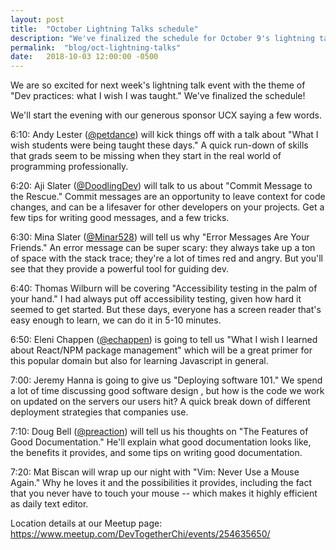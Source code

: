 ```yaml
---
layout: post
title:  "October Lightning Talks schedule"
description: "We've finalized the schedule for October 9's lightning talk event."
permalink:  "blog/oct-lightning-talks"
date:   2018-10-03 12:00:00 -0500
---
```


We are so excited for next week's lightning talk event with the theme of "Dev practices: what I wish I was taught."
We've finalized the schedule!

We'll start the evening with our generous sponsor UCX saying a few words.

6:10: Andy Lester ([@petdance](https://twitter.com/petdance)) will kick things off with a talk about "What I wish
students were being taught these days." A quick run-down of skills that grads seem to be missing when they start in the
real world of programming professionally.

6:20: Aji Slater ([@DoodlingDev](https://twitter.com/DoodlingDev)) will talk to us about "Commit Message to the
Rescue." Commit messages are an opportunity to leave context for code changes, and can be a lifesaver for other
developers on your projects. Get a few tips for writing good messages, and a few tricks.

6:30: Mina Slater ([@Minar528](https://twitter.com/Minar528)) will tell us why "Error Messages Are Your Friends." An
error message can be super scary: they always take up a ton of space with the stack trace; they're a lot of times red
and angry. But you'll see that they provide a powerful tool for guiding dev.

6:40: Thomas Wilburn will be covering "Accessibility testing in the palm of your hand." I had always put off
accessibility testing, given how hard it seemed to get started. But these days, everyone has a screen reader that's
easy enough to learn, we can do it in 5-10 minutes.

6:50: Eleni Chappen ([@echappen](https://twitter.com/echappen)) is going to tell us "What I wish I learned about
React/NPM package management" which will be a great primer for this popular domain but also for learning Javascript in
general.

7:00: Jeremy Hanna is going to give us "Deploying software 101." We spend a lot of time discussing good software design
, but how is the code we work on updated on the servers our users hit? A quick break down of different deployment
strategies that companies use.

7:10: Doug Bell ([@preaction](https://twitter.com/preaction)) will tell us his thoughts on "The Features of Good
Documentation." He'll explain what good documentation looks like, the benefits it provides, and some tips on writing
good documentation.

7:20: Mat Biscan will wrap up our night with "Vim: Never Use a Mouse Again." Why he loves it and the possibilities it
provides, including the fact that you never have to touch your mouse -- which makes it highly efficient as daily text
editor.

Location details at our Meetup page: https://www.meetup.com/DevTogetherChi/events/254635650/
